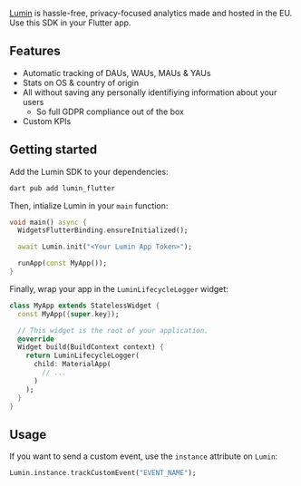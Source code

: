 <!--
This README describes the package. If you publish this package to pub.dev,
this README's contents appear on the landing page for your package.

For information about how to write a good package README, see the guide for
[writing package pages](https://dart.dev/guides/libraries/writing-package-pages).

For general information about developing packages, see the Dart guide for
[creating packages](https://dart.dev/guides/libraries/create-library-packages)
and the Flutter guide for
[developing packages and plugins](https://flutter.dev/developing-packages).
-->

[Lumin](https://www.uselumin.co/) is hassle-free, privacy-focused analytics made and hosted in the EU. Use this SDK in your Flutter app.

## Features

- Automatic tracking of DAUs, WAUs, MAUs & YAUs
- Stats on OS & country of origin
- All without saving any personally identifiying information about your users
  - So full GDPR compliance out of the box
- Custom KPIs

## Getting started

Add the Lumin SDK to your dependencies:

```sh
dart pub add lumin_flutter
```

Then, intialize Lumin in your `main` function:

```dart
void main() async {
  WidgetsFlutterBinding.ensureInitialized();

  await Lumin.init("<Your Lumin App Token>");

  runApp(const MyApp());
}
```

Finally, wrap your app in the `LuminLifecycleLogger` widget:

```dart
class MyApp extends StatelessWidget {
  const MyApp({super.key});

  // This widget is the root of your application.
  @override
  Widget build(BuildContext context) {
    return LuminLifecycleLogger(
      child: MaterialApp(
        // ...
      )
    );
  }
}
```

## Usage

If you want to send a custom event, use the `instance` attribute on `Lumin`:

```dart
Lumin.instance.trackCustomEvent("EVENT_NAME");
```

<!--
## Additional information

TODO: Tell users more about the package: where to find more information, how to
contribute to the package, how to file issues, what response they can expect
from the package authors, and more.
-->
